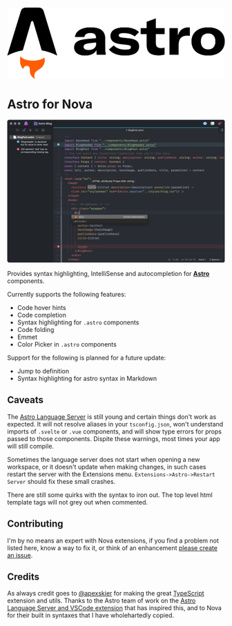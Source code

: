 ![](https://raw.githubusercontent.com/sciencefidelity/Nova-Astro/main/images/banner.png)

# Astro for Nova

![](https://raw.githubusercontent.com/sciencefidelity/Nova-Astro/main/images/screenshot.png)

Provides syntax highlighting, IntelliSense and autocompletion for **[Astro](https://astro.build)** components.

Currently supports the following features:

- Code hover hints
- Code completion
- Syntax highlighting for `.astro` components
- Code folding
- Emmet
- Color Picker in `.astro` components

Support for the following is planned for a future update:

- Jump to definition
- Syntax highlighting for astro syntax in Markdown

## Caveats

The [Astro Language Server](https://github.com/withastro/language-tools) is still young and certain things don't work as expected. It will not resolve aliases in your `tsconfig.json`, won't understand imports of `.svelte` or `.vue` components, and will show type errors for props passed to those components. Dispite these warnings, most times your app will still compile.

Sometimes the language server does not start when opening a new workspace, or it doesn't update when making changes, in such cases restart the server with the Extensions menu. `Extensions->Astro->Restart Server` should fix these small crashes.

There are still some quirks with the syntax to iron out. The top level html template tags will not grey out when commented.

## Contributing

I'm by no means an expert with Nova extensions, if you find a problem not listed here, know a way to fix it, or think of an enhancement [please create an issue](https://github.com/sciencefidelity/Nova-Astro/issues/new/choose).

## Credits

As always credit goes to [@apexskier](https://github.com/apexskier) for making the great [TypeScript](https://github.com/apexskier/nova-typescript) extension and utils. Thanks to the Astro team of work on the [Astro Language Server and VSCode extension](https://github.com/withastro/language-tools) that has inspired this, and to Nova for their built in syntaxes that I have wholehartedly copied.
